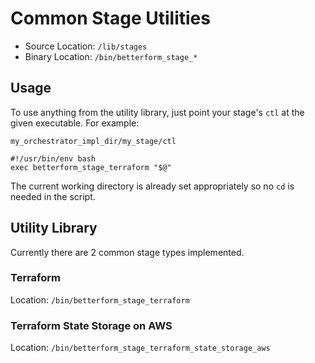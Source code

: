 
# Common Stage Utilities

- Source Location: `/lib/stages`
- Binary Location: `/bin/betterform_stage_*`

## Usage

To use anything from the utility library, just point your stage's `ctl` at the
given executable.  For example:

`my_orchestrator_impl_dir/my_stage/ctl`
```
#!/usr/bin/env bash
exec betterform_stage_terraform "$@"
```

The current working directory is already set appropriately so no `cd` is needed
in the script.


## Utility Library

Currently there are 2 common stage types implemented.

### Terraform

Location: `/bin/betterform_stage_terraform`

### Terraform State Storage on AWS

Location: `/bin/betterform_stage_terraform_state_storage_aws`

